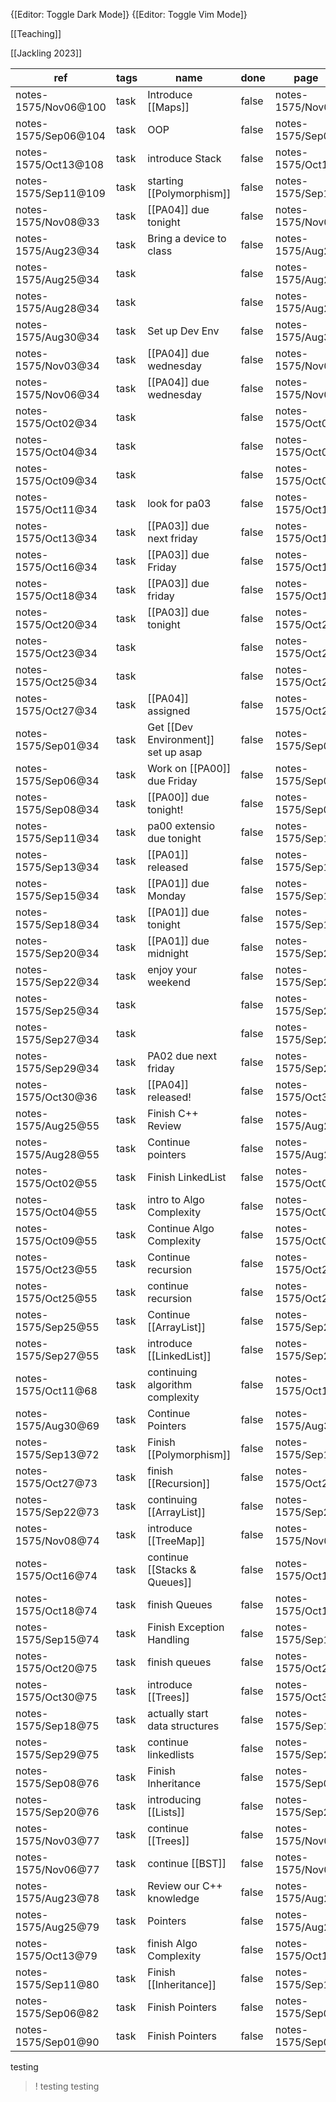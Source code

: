  
{[Editor: Toggle Dark Mode]} {[Editor: Toggle Vim Mode]} 

[[Teaching]]

[[Jackling 2023]]

<!-- #query task where page =~ /notes-1575/ and done = false -->
|ref                 |tags|name                               |done |page            |pos|state|
|--|--|--|--|--|--|--|
|notes-1575/Nov06@100|task|Introduce [[Maps]]                 |false|notes-1575/Nov06|100| |
|notes-1575/Sep06@104|task|OOP                                |false|notes-1575/Sep06|104| |
|notes-1575/Oct13@108|task|introduce Stack                    |false|notes-1575/Oct13|108| |
|notes-1575/Sep11@109|task|starting [[Polymorphism]]          |false|notes-1575/Sep11|109| |
|notes-1575/Nov08@33 |task|[[PA04]] due tonight               |false|notes-1575/Nov08|33 | |
|notes-1575/Aug23@34 |task|Bring a device to class            |false|notes-1575/Aug23|34 | |
|notes-1575/Aug25@34 |task|                                   |false|notes-1575/Aug25|34 | |
|notes-1575/Aug28@34 |task|                                   |false|notes-1575/Aug28|34 | |
|notes-1575/Aug30@34 |task|Set up Dev Env                     |false|notes-1575/Aug30|34 | |
|notes-1575/Nov03@34 |task|[[PA04]] due wednesday             |false|notes-1575/Nov03|34 | |
|notes-1575/Nov06@34 |task|[[PA04]] due wednesday             |false|notes-1575/Nov06|34 | |
|notes-1575/Oct02@34 |task|                                   |false|notes-1575/Oct02|34 | |
|notes-1575/Oct04@34 |task|                                   |false|notes-1575/Oct04|34 | |
|notes-1575/Oct09@34 |task|                                   |false|notes-1575/Oct09|34 | |
|notes-1575/Oct11@34 |task|look for pa03                      |false|notes-1575/Oct11|34 | |
|notes-1575/Oct13@34 |task|[[PA03]] due next friday           |false|notes-1575/Oct13|34 | |
|notes-1575/Oct16@34 |task|[[PA03]] due Friday                |false|notes-1575/Oct16|34 | |
|notes-1575/Oct18@34 |task|[[PA03]] due friday                |false|notes-1575/Oct18|34 | |
|notes-1575/Oct20@34 |task|[[PA03]] due tonight               |false|notes-1575/Oct20|34 | |
|notes-1575/Oct23@34 |task|                                   |false|notes-1575/Oct23|34 | |
|notes-1575/Oct25@34 |task|                                   |false|notes-1575/Oct25|34 | |
|notes-1575/Oct27@34 |task|[[PA04]] assigned                  |false|notes-1575/Oct27|34 | |
|notes-1575/Sep01@34 |task|Get [[Dev Environment]] set up asap|false|notes-1575/Sep01|34 | |
|notes-1575/Sep06@34 |task|Work on [[PA00]] due Friday        |false|notes-1575/Sep06|34 | |
|notes-1575/Sep08@34 |task|[[PA00]] due tonight!              |false|notes-1575/Sep08|34 | |
|notes-1575/Sep11@34 |task|pa00 extensio due tonight          |false|notes-1575/Sep11|34 | |
|notes-1575/Sep13@34 |task|[[PA01]] released                  |false|notes-1575/Sep13|34 | |
|notes-1575/Sep15@34 |task|[[PA01]] due Monday                |false|notes-1575/Sep15|34 | |
|notes-1575/Sep18@34 |task|[[PA01]] due tonight               |false|notes-1575/Sep18|34 | |
|notes-1575/Sep20@34 |task|[[PA01]] due midnight              |false|notes-1575/Sep20|34 | |
|notes-1575/Sep22@34 |task|enjoy your weekend                 |false|notes-1575/Sep22|34 | |
|notes-1575/Sep25@34 |task|                                   |false|notes-1575/Sep25|34 | |
|notes-1575/Sep27@34 |task|                                   |false|notes-1575/Sep27|34 | |
|notes-1575/Sep29@34 |task|PA02 due next friday               |false|notes-1575/Sep29|34 | |
|notes-1575/Oct30@36 |task|[[PA04]] released!                 |false|notes-1575/Oct30|36 | |
|notes-1575/Aug25@55 |task|Finish C++ Review                  |false|notes-1575/Aug25|55 | |
|notes-1575/Aug28@55 |task|Continue pointers                  |false|notes-1575/Aug28|55 | |
|notes-1575/Oct02@55 |task|Finish LinkedList                  |false|notes-1575/Oct02|55 | |
|notes-1575/Oct04@55 |task|intro to Algo Complexity           |false|notes-1575/Oct04|55 | |
|notes-1575/Oct09@55 |task|Continue Algo Complexity           |false|notes-1575/Oct09|55 | |
|notes-1575/Oct23@55 |task|Continue recursion                 |false|notes-1575/Oct23|55 | |
|notes-1575/Oct25@55 |task|continue recursion                 |false|notes-1575/Oct25|55 | |
|notes-1575/Sep25@55 |task|Continue [[ArrayList]]             |false|notes-1575/Sep25|55 | |
|notes-1575/Sep27@55 |task|introduce [[LinkedList]]           |false|notes-1575/Sep27|55 | |
|notes-1575/Oct11@68 |task|continuing algorithm complexity    |false|notes-1575/Oct11|68 | |
|notes-1575/Aug30@69 |task|Continue Pointers                  |false|notes-1575/Aug30|69 | |
|notes-1575/Sep13@72 |task|Finish [[Polymorphism]]            |false|notes-1575/Sep13|72 | |
|notes-1575/Oct27@73 |task|finish [[Recursion]]               |false|notes-1575/Oct27|73 | |
|notes-1575/Sep22@73 |task|continuing [[ArrayList]]           |false|notes-1575/Sep22|73 | |
|notes-1575/Nov08@74 |task|introduce [[TreeMap]]              |false|notes-1575/Nov08|74 | |
|notes-1575/Oct16@74 |task|continue [[Stacks & Queues]]       |false|notes-1575/Oct16|74 | |
|notes-1575/Oct18@74 |task|finish Queues                      |false|notes-1575/Oct18|74 | |
|notes-1575/Sep15@74 |task|Finish Exception Handling          |false|notes-1575/Sep15|74 | |
|notes-1575/Oct20@75 |task|finish queues                      |false|notes-1575/Oct20|75 | |
|notes-1575/Oct30@75 |task|introduce [[Trees]]                |false|notes-1575/Oct30|75 | |
|notes-1575/Sep18@75 |task|actually start data structures     |false|notes-1575/Sep18|75 | |
|notes-1575/Sep29@75 |task|continue linkedlists               |false|notes-1575/Sep29|75 | |
|notes-1575/Sep08@76 |task|Finish Inheritance                 |false|notes-1575/Sep08|76 | |
|notes-1575/Sep20@76 |task|introducing [[Lists]]              |false|notes-1575/Sep20|76 | |
|notes-1575/Nov03@77 |task|continue [[Trees]]                 |false|notes-1575/Nov03|77 | |
|notes-1575/Nov06@77 |task|continue [[BST]]                   |false|notes-1575/Nov06|77 | |
|notes-1575/Aug23@78 |task|Review our C++ knowledge           |false|notes-1575/Aug23|78 | |
|notes-1575/Aug25@79 |task|Pointers                           |false|notes-1575/Aug25|79 | |
|notes-1575/Oct13@79 |task|finish Algo Complexity             |false|notes-1575/Oct13|79 | |
|notes-1575/Sep11@80 |task|Finish [[Inheritance]]             |false|notes-1575/Sep11|80 | |
|notes-1575/Sep06@82 |task|Finish Pointers                    |false|notes-1575/Sep06|82 | |
|notes-1575/Sep01@90 |task|Finish Pointers                    |false|notes-1575/Sep01|90 | |
<!-- /query -->

testing
>! testing testing